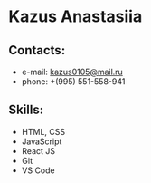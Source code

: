 # Kazus Anastasiia

## Contacts:
* e-mail: kazus0105@mail.ru
* phone: +(995) 551-558-941

## Skills:
* HTML, CSS
* JavaScript
* React JS
* Git
* VS Code
